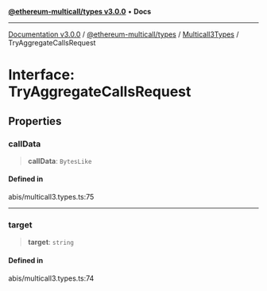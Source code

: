 [**@ethereum-multicall/types v3.0.0**](../../../README.md) • **Docs**

***

[Documentation v3.0.0](../../../../../packages.md) / [@ethereum-multicall/types](../../../README.md) / [Multicall3Types](../README.md) / TryAggregateCallsRequest

# Interface: TryAggregateCallsRequest

## Properties

### callData

> **callData**: `BytesLike`

#### Defined in

abis/multicall3.types.ts:75

***

### target

> **target**: `string`

#### Defined in

abis/multicall3.types.ts:74
